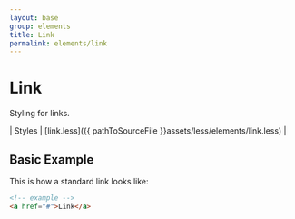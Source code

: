 ```yaml
---
layout: base
group: elements
title: Link
permalink: elements/link
---
```


# Link

Styling for links.

| Styles | [link.less]({{ pathToSourceFile }}assets/less/elements/link.less) |

## Basic Example

This is how a standard link looks like:

```html
<!-- example -->
<a href="#">Link</a>
```
